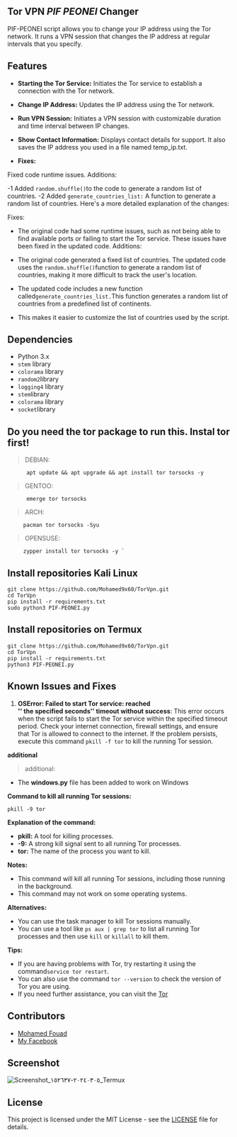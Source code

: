 ## Tor VPN  *PIF PEONEI* Changer

PIF-PEONEI script allows you to change your IP address using the Tor network. It runs a VPN session that changes the IP address at regular intervals that you specify.

## Features 
- **Starting the Tor Service:** Initiates the Tor service to establish a connection with the Tor network.
- **Change IP Address:** Updates the IP address using the Tor network.
- **Run VPN Session:** Initiates a VPN session with customizable duration and time interval between IP changes.
- **Show Contact Information:** Displays contact details for support. It also saves the IP address you used in a file named temp_ip.txt.

- **Fixes:**

Fixed code runtime issues.
Additions:

-1 Added `random.shuffle()`to the code to generate a random list of countries.
-2 Added `generate_countries_list:` A function to generate a random list of countries.
Here's a more detailed explanation of the changes:

Fixes:

- The original code had some runtime issues, such as not being able to find available ports or failing to start the Tor service. These issues have been fixed in the updated code.
Additions:

- The original code generated a fixed list of countries. The updated code uses the  `random.shuffle()`function to generate a random list of countries, making it more difficult to track the user's location.
- The updated code includes a new function called`generate_countries_list.`This function generates a random list of countries from a predefined list of continents. 
- This makes it easier to customize the list of countries used by the script.

## Dependencies

- Python 3.x
- `stem` library
- `colorama` library                            
- `random2`library
- `logging4` library
- `stem`library
- `colorama` library
- `socket`library

## Do you need the tor package to run this. Instal tor first!
> DEBIAN:
              
          apt update && apt upgrade && apt install tor torsocks -y
> GENTOO: 
       
          emerge tor torsocks

> ARCH: 
          
         pacman tor torsocks -Syu

> OPENSUSE: 
          
   
         zypper install tor torsocks -y `

## Install repositories Kali Linux


    git clone https://github.com/Mohamed9x60/TorVpn.git
    cd TorVpn
    pip install -r requirements.txt
    sudo python3 PIF-PEONEI.py
    
    


## Install repositories on Termux

    git clone https://github.com/Mohamed9x60/TorVpn.git
    cd TorVpn
    pip install -r requirements.txt
    python3 PIF-PEONEI.py
    


## Known Issues and Fixes

1. **OSError: Failed to start Tor service: reached  
'' the specified seconds'' timeout without success**: This error occurs when the script fails to start the Tor service within the specified timeout period. Check your internet connection, firewall settings, and ensure that Tor is allowed to connect to the internet. If the problem persists, execute this command `pkill -f tor` to kill the running Tor session.

**additional**
> additional:
- The **windows.py** file has been added to work on Windows

**Command to kill all running Tor sessions:**

```
pkill -9 tor
```

**Explanation of the command:**

* **pkill:** A tool for killing processes.
* **-9:** A strong kill signal sent to all running Tor processes.
* **tor:** The name of the process you want to kill.

**Notes:**

* This command will kill all running Tor sessions, including those running in the background.
* This command may not work on some operating systems.

**Alternatives:**

* You can use the task manager to kill Tor sessions manually.
* You can use a tool like ```ps aux | grep tor``` to list all running Tor processes and then use  ```kill```  or  ```killall``` to kill them.

**Tips:**

* If you are having problems with Tor, try restarting it using the command```service tor restart```.
* You can also use the command  ```tor --version```  to check the version of Tor you are using.
* If you need further assistance, you can visit the [Tor](https://www.torproject.org/)





## Contributors

- [Mohamed Fouad](https://github.com/Mohamed9x60)
- [My Facebook](https://www.facebook.com/profile.php?id=100014784496206&mibextid=ZbWKwL)
## Screenshot

![Screenshot_٢٠٢٤٠٣٠٥-١٥٢٦٣٧_Termux](https://github.com/Mohamed9x60/TorVpn/assets/162137526/0c75391c-016b-4bee-b946-f9a9d713b473)




## License

This project is licensed under the MIT License - see the [LICENSE](LICENSE) file for details.
